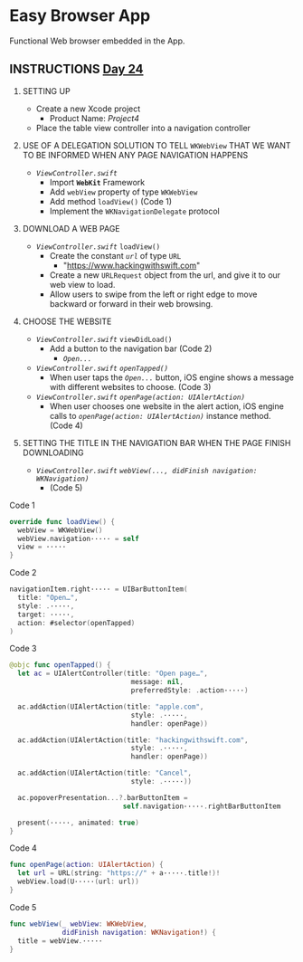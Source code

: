 # Easy Browser App

Functional Web browser embedded in the App.

## INSTRUCTIONS [Day 24](https://www.hackingwithswift.com/100/24)

1. SETTING UP
   - Create a new Xcode project
     - Product Name: _Project4_
   - Place the table view controller into a navigation controller

2. USE OF A DELEGATION SOLUTION TO TELL `WKWebView` THAT WE WANT TO BE INFORMED WHEN ANY PAGE NAVIGATION HAPPENS
   - _`ViewController.swift`_
     - Import **`WebKit`** Framework
     - Add `webView` property of type `WKWebView`
     - Add method `loadView()` (Code 1)
     - Implement the `WKNavigationDelegate` protocol

3. DOWNLOAD A WEB PAGE
   - _`ViewController.swift`_ `loadView()`
     - Create the constant _`url`_ of type `URL`
       - "https://www.hackingwithswift.com"
     - Create a new `URLRequest` object from the url, and give it to our web view to load.
     - Allow users to swipe from the left or right edge to move backward or forward in their web browsing.
       
4. CHOOSE THE WEBSITE
   - _`ViewController.swift`_ `viewDidLoad()`
     - Add a button to the navigation bar (Code 2)
       - _`Open...`_
   - _`ViewController.swift`_ _`openTapped()`_
     - When user taps the _`Open...`_ button, iOS engine shows a message with different websites to choose. (Code 3)
   - _`ViewController.swift`_ _`openPage(action: UIAlertAction)`_
     - When user chooses one website in the alert action, iOS engine calls to _`openPage(action: UIAlertAction)`_ instance method. (Code 4)
5. SETTING THE TITLE IN THE NAVIGATION BAR WHEN THE PAGE FINISH DOWNLOADING
   - _`ViewController.swift`_ _`webView(..., didFinish navigation: WKNavigation)`_
     - (Code 5) 

Code 1

```swift
override func loadView() {
  webView = WKWebView()
  webView.navigation····· = self
  view = ·····
}
```

Code 2

```swift
navigationItem.right····· = UIBarButtonItem(
  title: "Open…", 
  style: .·····, 
  target: ·····, 
  action: #selector(openTapped)
)
```

Code 3

```swift
@objc func openTapped() {
  let ac = UIAlertController(title: "Open page…",
                              message: nil,
                              preferredStyle: .action·····)

  ac.addAction(UIAlertAction(title: "apple.com", 
                              style: .·····, 
                              handler: openPage))

  ac.addAction(UIAlertAction(title: "hackingwithswift.com", 
                              style: .·····, 
                              handler: openPage))

  ac.addAction(UIAlertAction(title: "Cancel", 
                              style: .·····))

  ac.popoverPresentation...?.barButtonItem = 
                            self.navigation·····.rightBarButtonItem

  present(·····, animated: true)
}
```

Code 4

```swift
func openPage(action: UIAlertAction) {
  let url = URL(string: "https://" + a·····.title!)!
  webView.load(U·····(url: url))
}
```

Code 5

```swift
func webView(_ webView: WKWebView,
             didFinish navigation: WKNavigation!) {
  title = webView.·····
}
```
